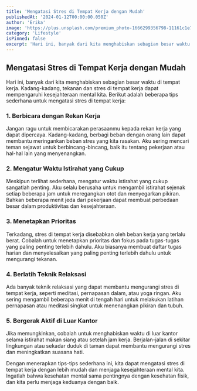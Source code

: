 ```yaml
---
title: 'Mengatasi Stres di Tempat Kerja dengan Mudah'
publishedAt: '2024-01-12T00:00:00.050Z'
author: 'Erika'
image: 'https://plus.unsplash.com/premium_photo-1666299356798-11161c1e7989?q=80&w=2370&auto=format&fit=crop'
category: 'Lifestyle'
isPinned: false
excerpt: 'Hari ini, banyak dari kita menghabiskan sebagian besar waktu di tempat kerja. Kadang-kadang, tekanan dan stres di tempat kerja dapat mempengaruhi kesejahteraan mental kita. Berikut adalah beberapa tips sederhana untuk mengatasi stres di tempat kerja'
---
```


## **Mengatasi Stres di Tempat Kerja dengan Mudah**

Hari ini, banyak dari kita menghabiskan sebagian besar waktu di tempat kerja. Kadang-kadang, tekanan dan stres di tempat kerja dapat mempengaruhi kesejahteraan mental kita. Berikut adalah beberapa tips sederhana untuk mengatasi stres di tempat kerja:

### 1. **Berbicara dengan Rekan Kerja**

Jangan ragu untuk membicarakan perasaanmu kepada rekan kerja yang dapat dipercaya. Kadang-kadang, berbagi beban dengan orang lain dapat membantu meringankan beban stres yang kita rasakan. Aku sering mencari teman sejawat untuk berbincang-bincang, baik itu tentang pekerjaan atau hal-hal lain yang menyenangkan.

### 2. **Mengatur Waktu Istirahat yang Cukup**

Meskipun terlihat sederhana, mengatur waktu istirahat yang cukup sangatlah penting. Aku selalu berusaha untuk mengambil istirahat sejenak setiap beberapa jam untuk meregangkan otot dan menyegarkan pikiran. Bahkan beberapa menit jeda dari pekerjaan dapat membuat perbedaan besar dalam produktivitas dan kesejahteraan.

### 3. **Menetapkan Prioritas**

Terkadang, stres di tempat kerja disebabkan oleh beban kerja yang terlalu berat. Cobalah untuk menetapkan prioritas dan fokus pada tugas-tugas yang paling penting terlebih dahulu. Aku biasanya membuat daftar tugas harian dan menyelesaikan yang paling penting terlebih dahulu untuk mengurangi tekanan.

### 4. **Berlatih Teknik Relaksasi**

Ada banyak teknik relaksasi yang dapat membantu mengurangi stres di tempat kerja, seperti meditasi, pernapasan dalam, atau yoga ringan. Aku sering mengambil beberapa menit di tengah hari untuk melakukan latihan pernapasan atau meditasi singkat untuk menenangkan pikiran dan tubuh.

### 5. **Bergerak Aktif di Luar Kantor**

Jika memungkinkan, cobalah untuk menghabiskan waktu di luar kantor selama istirahat makan siang atau setelah jam kerja. Berjalan-jalan di sekitar lingkungan atau sekadar duduk di taman dapat membantu mengurangi stres dan meningkatkan suasana hati.

Dengan menerapkan tips-tips sederhana ini, kita dapat mengatasi stres di tempat kerja dengan lebih mudah dan menjaga kesejahteraan mental kita. Ingatlah bahwa kesehatan mental sama pentingnya dengan kesehatan fisik, dan kita perlu menjaga keduanya dengan baik.
